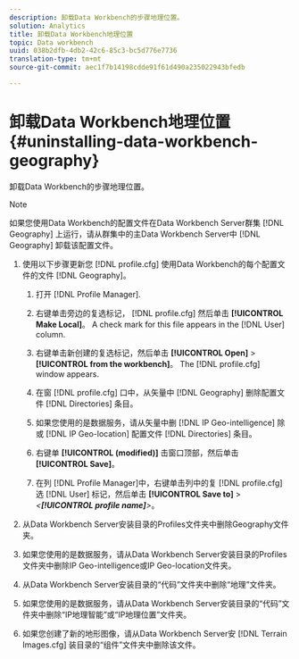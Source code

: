 ```yaml
---
description: 卸载Data Workbench的步骤地理位置。
solution: Analytics
title: 卸载Data Workbench地理位置
topic: Data workbench
uuid: 038b2dfb-4db2-42c6-85c3-bc5d776e7736
translation-type: tm+mt
source-git-commit: aec1f7b14198cdde91f61d490a235022943bfedb

---
```



# 卸载Data Workbench地理位置{#uninstalling-data-workbench-geography}

卸载Data Workbench的步骤地理位置。

>[!NOTE]
>
>如果您使用Data Workbench的配置文件在Data Workbench Server群集 [!DNL Geography] 上运行，请从群集中的主Data Workbench Server中 [!DNL Geography] 卸载该配置文件。

1. 使用以下步骤更新您 [!DNL profile.cfg] 使用Data Workbench的每个配置文件的文件 [!DNL Geography]。

   1. 打开 [!DNL Profile Manager].
   1. 右键单击旁边的复选标记， [!DNL profile.cfg] 然后单击 **[!UICONTROL Make Local]**。 A check mark for this file appears in the [!DNL User] column.

   1. 右键单击新创建的复选标记，然后单击 **[!UICONTROL Open]** > **[!UICONTROL from the workbench]**。 The [!DNL profile.cfg] window appears.

   1. 在窗 [!DNL profile.cfg] 口中，从矢量中 [!DNL Geography] 删除配置文件 [!DNL Directories] 条目。

   1. 如果您使用的是数据服务，请从矢量中删 [!DNL IP Geo-intelligence] 除或 [!DNL IP Geo-location] 配置文件 [!DNL Directories] 条目。

   1. 右键单 **[!UICONTROL (modified)]** 击窗口顶部，然后单击 **[!UICONTROL Save]**。

   1. 在列 [!DNL Profile Manager]中，右键单击列中的复 [!DNL profile.cfg] 选 [!DNL User] 标记，然后单击 **[!UICONTROL Save to]** > *&lt;**[!UICONTROL profile name]**>*。

1. 从Data Workbench Server安装目录的Profiles文件夹中删除Geography文件夹。
1. 如果您使用的是数据服务，请从Data Workbench Server安装目录的Profiles文件夹中删除IP Geo-intelligence或IP Geo-location文件夹。
1. 从Data Workbench Server安装目录的“代码”文件夹中删除“地理”文件夹。
1. 如果您使用的是数据服务，请从Data Workbench Server安装目录的“代码”文件夹中删除“IP地理智能”或“IP地理位置”文件夹。
1. 如果您创建了新的地形图像，请从Data Workbench Server安 [!DNL Terrain Images.cfg] 装目录的“组件”文件夹中删除该文件。
